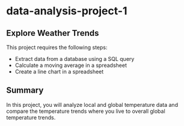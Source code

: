 # data-analysis-project-1
## Explore Weather Trends

This project requires the following steps:
- Extract data from a database using a SQL query
- Calculate a moving average in a spreadsheet
- Create a line chart in a spreadsheet

## Summary
In this project, you will analyze local and global temperature data and compare the temperature trends where you live to overall global temperature trends.
